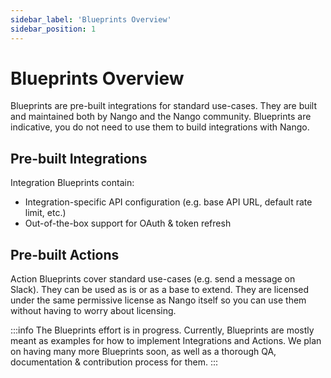 ```yaml
---
sidebar_label: 'Blueprints Overview'
sidebar_position: 1
---
```


# Blueprints Overview

Blueprints are pre-built integrations for standard use-cases. They are built and maintained both by Nango and the Nango community. Blueprints are indicative, you do not need to use them to build integrations with Nango.

## Pre-built Integrations

Integration Blueprints contain:
- Integration-specific API configuration (e.g. base API URL, default rate limit, etc.)
- Out-of-the-box support for OAuth & token refresh

## Pre-built Actions

Action Blueprints cover standard use-cases (e.g. send a message on Slack). They can be used as is or as a base to extend. They are licensed under the same permissive license as Nango itself so you can use them without having to worry about licensing.

:::info
The Blueprints effort is in progress. Currently, Blueprints are mostly meant as examples for how to implement Integrations and Actions. We plan on having many more Blueprints soon, as well as a thorough QA, documentation & contribution process for them.
:::